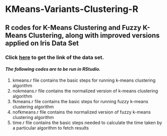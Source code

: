 # KMeans-Variants-Clustering-R
## R codes for K-Means Clustering and Fuzzy K-Means Clustering, along with improved versions applied on Iris Data Set

### Click [here](https://archive.ics.uci.edu/ml/datasets/iris) to get the link of the data set.
#### *The following codes are to be run in RStudio.*

1. kmeans.r file contains the basic steps for running k-means clustering algorithm 
2. nokmeans.r file contains the normalized version of k-means clustering algorithm 
3. fkmeans.r file contains the basic steps for running fuzzy k-means clustering algorithm
4. nofkmeans.r file contains the normalized version of fuzzy k-means clustering algorithm
5. time.r file contains the basic steps needed to calculate the time taken by a particular algorithm to fetch results
